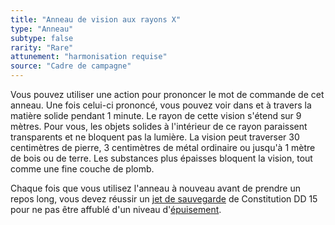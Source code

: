 ```yaml
---
title: "Anneau de vision aux rayons X"
type: "Anneau"
subtype: false
rarity: "Rare"
attunement: "harmonisation requise"
source: "Cadre de campagne"
---
```

Vous pouvez utiliser une action pour prononcer le mot de commande de cet anneau. Une fois celui-ci prononcé, vous pouvez voir dans et à travers la matière solide pendant 1 minute. Le rayon de cette vision s'étend sur 9 mètres. Pour vous, les objets solides à l'intérieur de ce rayon paraissent transparents et ne bloquent pas la lumière. La vision peut traverser 30 centimètres de pierre, 3 centimètres de métal ordinaire ou jusqu'à 1 mètre de bois ou de terre. Les substances plus épaisses bloquent la vision, tout comme une fine couche de plomb.

Chaque fois que vous utilisez l'anneau à nouveau avant de prendre un repos long, vous devez réussir un [jet de sauvegarde](/utiliser-les-caracteristiques/#jets-de-sauvegarde) de Constitution DD 15 pour ne pas être affublé d'un niveau d'[épuisement](/gerer-la-sante-du-personnage/#fatigue-et-epuisement).
